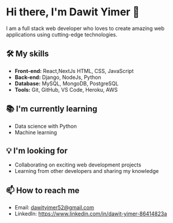 # Hi there, I'm Dawit Yimer 👋

I am a full stack web developer who loves to create amazing web applications using cutting-edge technologies.

## 🛠️ My skills
- **Front-end:** React,NextJs HTML, CSS, JavaScript
- **Back-end:** Django, NodeJs, Python
- **Database:** MySQL, MongoDB, PostgreSQL
- **Tools:** Git, GitHub, VS Code, Heroku, AWS

## 📚 I'm currently learning
- Data science with Python
- Machine learning 

## 💡 I'm looking for
- Collaborating on exciting web development projects
- Learning from other developers and sharing my knowledge

## 📫 How to reach me
- Email: <dawityimer52@gmail.com>
- LinkedIn: <https://www.linkedin.com/in/dawit-yimer-86414823a>
